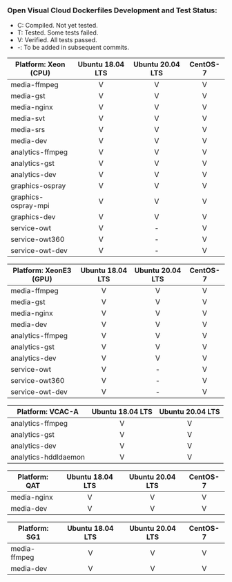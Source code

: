 ### Open Visual Cloud Dockerfiles Development and Test Status:
- C: Compiled. Not yet tested.
- T: Tested. Some tests failed.
- V: Verified. All tests passed.
- -: To be added in subsequent commits.

| Platform: Xeon (CPU) | Ubuntu 18.04 LTS | Ubuntu 20.04 LTS | CentOS-7 |
|-----|:---:|:---:|:---:|
| media-ffmpeg | V | V | V |
| media-gst | V | V | V |
| media-nginx | V | V | V |
| media-svt | V | V | V |
| media-srs | V | V | V |
| media-dev | V | V | V |
| analytics-ffmpeg | V | V | V |
| analytics-gst | V | V | V |
| analytics-dev | V | V | V |
| graphics-ospray | V | V | V |
| graphics-ospray-mpi | V | V | V |
| graphics-dev | V | V | V |
| service-owt | V | - | V |
| service-owt360 | V | - | V |
| service-owt-dev | V | - | V | 

| Platform: XeonE3 (GPU) | Ubuntu 18.04 LTS | Ubuntu 20.04 LTS | CentOS-7 |
|-----|:---:|:---:|:---:|
| media-ffmpeg | V | V | V |
| media-gst | V | V | V |
| media-nginx | V | V | V |
| media-dev | V | V | V |
| analytics-ffmpeg | V | V | V |
| analytics-gst | V | V | V |
| analytics-dev | V | V | V |
| service-owt | V | - | V |
| service-owt360 | V | - | V |
| service-owt-dev | V | - | V |

| Platform: VCAC-A | Ubuntu 18.04 LTS |Ubuntu 20.04 LTS |
|-----|:---:|:---:|
| analytics-ffmpeg | V | V |
| analytics-gst | V | V |
| analytics-dev | V | V |
| analytics-hddldaemon| V | V |

| Platform: QAT | Ubuntu 18.04 LTS | Ubuntu 20.04 LTS | CentOS-7 |
|-----|:---:|:---:|:---:|
| media-nginx | V | V | V |
| media-dev | V | V | V |


| Platform: SG1 | Ubuntu 18.04 LTS | Ubuntu 20.04 LTS | CentOS-7 |
|-----|:---:|:---:|:---:|
| media-ffmpeg | V | V | V |
| media-dev | V | V | V |

